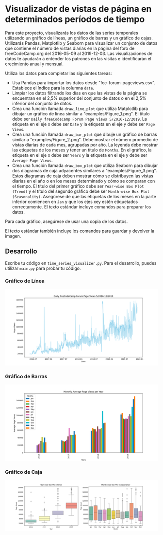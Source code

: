 # Visualizador de vistas de página en determinados períodos de tiempo

Para este proyecto, visualizarás los datos de las series temporales utilizando un gráfico de líneas, un gráfico de barras y un gráfico de cajas. Utilizarás Pandas, Matplotlib y Seaborn para visualizar un conjunto de datos que contiene el número de vistas diarias en la página del foro de freeCodeCamp.org del 2016-05-09 al 2019-12-03. Las visualizaciones de datos te ayudarán a entender los patrones en las visitas e identificarán el crecimiento anual y mensual.

Utiliza los datos para completar las siguientes tareas:

- Usa Pandas para importar los datos desde "fcc-forum-pageviews.csv". Establece el índice para la columna `date`.
- Limpiar los datos filtrando los días en que las vistas de la página se encuentran en el 2,5% superior del conjunto de datos o en el 2,5% inferior del conjunto de datos.
- Crea una función llamada `draw_line_plot` que utiliza Matplotlib para dibujar un gráfico de línea similar a "examples/Figure_1.png". El título debe ser `Daily freeCodeCamp Forum Page Views 5/2016-12/2019`. La etiqueta en el eje x debe ser `Date` y la etiqueta en el eje y debe ser `Page Views`.
- Crea una función llamada `draw_bar_plot` que dibuje un gráfico de barras similar a "examples/Figure_2.png". Debe mostrar el número promedio de vistas diarias de cada mes, agrupadas por año. La leyenda debe mostrar las etiquetas de los meses y tener un título de `Months`. En el gráfico, la etiqueta en el eje x debe ser `Years` y la etiqueta en el eje y debe ser `Average Page Views`.
- Crea una función llamada `draw_box_plot` que utiliza Seaborn para dibujar dos diagramas de caja adyacentes similares a "examples/Figure_3.png". Estos diagramas de caja deben mostrar cómo se distribuyen las vistas diarias en el año o en los meses determinado y cómo se comparan con el tiempo. El título del primer gráfico debe ser `Year-wise Box Plot (Trend)` y el título del segundo gráfico debe ser `Month-wise Box Plot (Seasonality)`. Asegúrese de que las etiquetas de los meses en la parte inferior comiencen en `Jan` y que los ejes xey estén etiquetados correctamente. El texto estándar incluye comandos para preparar los datos.

Para cada gráfico, asegúrese de usar una copia de los datos.

El texto estándar también incluye los comandos para guardar y devolver la imagen.

## Desarrollo

Escribe tu código en `time_series_visualizer.py`. Para el desarrollo, puedes utilizar `main.py` para probar tu código.


### Gráfico de Línea

![line_plot](line_plot.png)

### Gráfico de Barras

![bar_plot](bar_plot.png)

### Gráfico de Caja

![box_plot](box_plot.png)